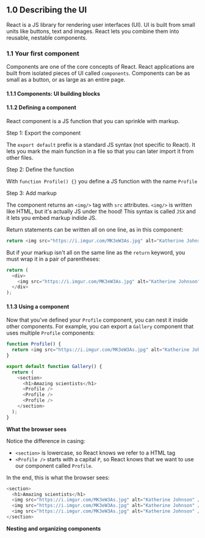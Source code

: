 ## 1.0 Describing the UI

React is a JS library for rendering user interfaces (UI). UI is built from small units like buttons, text and images. React lets you combine them into reusable, nestable components.

### 1.1 Your first component

Components are one of the core concepts of React.
React applications are built from isolated pieces of UI called `components`. Components can be as small as a button, or as large as an entire page.

#### 1.1.1 Components: UI building blocks

#### 1.1.2 Defining a component

React component is a JS function that you can sprinkle with markup.

Step 1: Export the component

The `export default` prefix is a standard JS syntax (not specific to React). It lets you mark the main function in a file so that you can later import it from other files.

Step 2: Define the function

With `function Profile() {}` you define a JS function with the name `Profile`

Step 3: Add markup

The component returns an `<img/>` tag with `src` attributes. `<img/>` is written like HTML, but it's actually JS under the hood! This syntax is called `JSX` and it lets you embed markup indide JS.

Return statements can be written all on one line, as in this component:

```js
return <img src="https://i.imgur.com/MK3eW3As.jpg" alt="Katherine Johnson" />;
```

But if your markup isn't all on the same line as the `return` keyword, you must wrap it in a pair of parentheses:

```js
return (
  <div>
    <img src="https://i.imgur.com/MK3eW3As.jpg" alt="Katherine Johnson" />
  </div>
);
```

#### 1.1.3 Using a component

Now that you've defined your `Profile` component, you can nest it inside other components. For example, you can export a `Gallery` component that uses multiple `Profile` components:

```js
function Profile() {
  return <img src="https://i.imgur.com/MK3eW3As.jpg" alt="Katherine Johnson" />;
}

export default function Gallery() {
  return (
    <section>
      <h1>Amazing scientists</h1>
      <Profile />
      <Profile />
      <Profile />
    </section>
  );
}
```

<span style="font-weight: bold;">What the browser sees</span>

Notice the difference in casing:

- `<section>` is lowercase, so React knows we refer to a HTML tag
- `<Profile />` starts with a capital `P`, so React knows that we want to use our component called `Profile`.

In the end, this is what the browser sees:

```js
<section>
  <h1>Amazing scientists</h1>
  <img src="https://i.imgur.com/MK3eW3As.jpg" alt="Katherine Johnson" />
  <img src="https://i.imgur.com/MK3eW3As.jpg" alt="Katherine Johnson" />
  <img src="https://i.imgur.com/MK3eW3As.jpg" alt="Katherine Johnson" />
</section>
```

<span style="font-weight: bold;">Nesting and organizing components</span>
